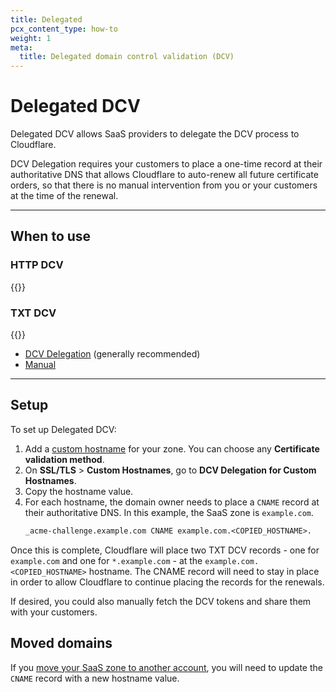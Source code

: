 ```yaml
---
title: Delegated
pcx_content_type: how-to
weight: 1
meta:
  title: Delegated domain control validation (DCV)
---
```


# Delegated DCV

Delegated DCV allows SaaS providers to delegate the DCV process to Cloudflare.

DCV Delegation requires your customers to place a one-time record at their authoritative DNS that allows Cloudflare to auto-renew all future certificate orders, so that there is no manual intervention from you or your customers at the time of the renewal.

---

## When to use

### HTTP DCV

{{<render file="_http-dcv-situation.md">}}

### TXT DCV

{{<render file="_txt-dcv-situation.md">}}
<br/>

- [DCV Delegation](#setup) (generally recommended)
- [Manual](/cloudflare-for-platforms/cloudflare-for-saas/security/certificate-management/issue-and-validate/validate-certificates/txt/)

---

## Setup

To set up Delegated DCV:

1. Add a [custom hostname](/cloudflare-for-platforms/cloudflare-for-saas/security/certificate-management/issue-and-validate/issue-certificates/) for your zone. You can choose any **Certificate validation method**.
2. On **SSL/TLS** > **Custom Hostnames**, go to **DCV Delegation for Custom Hostnames**.
3. Copy the hostname value.
4. For each hostname, the domain owner needs to place a `CNAME` record at their authoritative DNS. In this example, the SaaS zone is `example.com`.
    ```txt
    _acme-challenge.example.com CNAME example.com.<COPIED_HOSTNAME>.
    ```

Once this is complete, Cloudflare will place two TXT DCV records - one for `example.com` and one for `*.example.com` - at the `example.com.<COPIED_HOSTNAME>` hostname. The CNAME record will need to stay in place in order to allow Cloudflare to continue placing the records for the renewals.

If desired, you could also manually fetch the DCV tokens and share them with your customers.

## Moved domains

 If you [move your SaaS zone to another account](/fundamentals/setup/manage-domains/move-domain/), you will need to update the `CNAME` record with a new hostname value.
